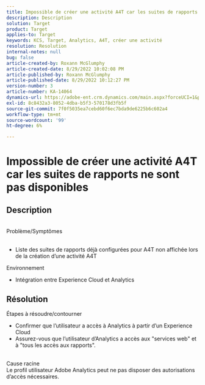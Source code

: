 ```yaml
---
title: Impossible de créer une activité A4T car les suites de rapports ne sont pas disponibles
description: Description
solution: Target
product: Target
applies-to: Target
keywords: KCS, Target, Analytics, A4T, créer une activité
resolution: Resolution
internal-notes: null
bug: false
article-created-by: Roxann McGlumphy
article-created-date: 8/29/2022 10:02:08 PM
article-published-by: Roxann McGlumphy
article-published-date: 8/29/2022 10:12:27 PM
version-number: 3
article-number: KA-14064
dynamics-url: https://adobe-ent.crm.dynamics.com/main.aspx?forceUCI=1&pagetype=entityrecord&etn=knowledgearticle&id=fc0a3834-e627-ed11-9db1-002248086d3d
exl-id: 8c8432a3-8052-4dba-b5f3-570178d3fb5f
source-git-commit: 7f0f5035ea7cebd60f6ec7bda9de6225b6c602a4
workflow-type: tm+mt
source-wordcount: '99'
ht-degree: 6%

---
```


# Impossible de créer une activité A4T car les suites de rapports ne sont pas disponibles

## Description

<br>Problème/Symptômes<br><br>
- Liste des suites de rapports déjà configurées pour A4T non affichée lors de la création d’une activité A4T



Environnement
- Intégration entre Experience Cloud et Analytics



## Résolution

Étapes à résoudre/contourner
- Confirmer que l’utilisateur a accès à Analytics à partir d’un Experience Cloud
- Assurez-vous que l’utilisateur d’Analytics a accès aux &quot;services web&quot; et à &quot;tous les accès aux rapports&quot;.

<br>Cause racine<br>
Le profil utilisateur Adobe Analytics peut ne pas disposer des autorisations d’accès nécessaires.
